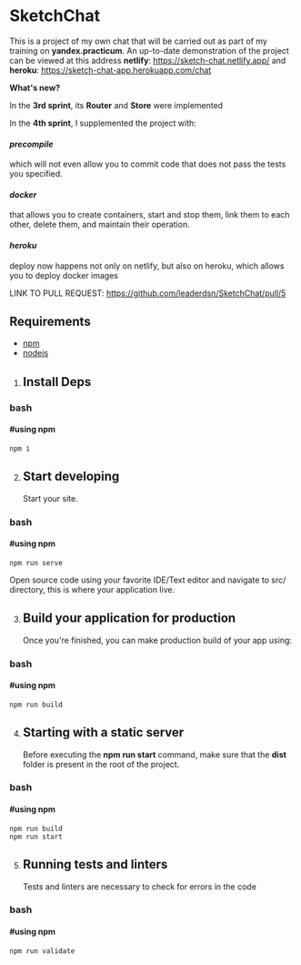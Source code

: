# SketchChat

This is a project of my own chat that will be carried out as part of my training on **yandex.practicum**. An up-to-date demonstration of the project can be viewed at this address **netlify**: https://sketch-chat.netlify.app/ and **heroku**: https://sketch-chat-app.herokuapp.com/chat

**What's new?**

In the **3rd sprint**, its **Router** and **Store** were implemented

In the **4th sprint**, I supplemented the project with:

#### *precompile*

which will not even allow you to commit code that does not pass the tests you specified.
#### *docker*

that allows you to create containers, start and stop them, link them to each other, delete them, and maintain their operation.
#### *heroku*

deploy now happens not only on netlify, but also on heroku, which allows you to deploy docker images

LINK TO PULL REQUEST: https://github.com/leaderdsn/SketchChat/pull/5

## Requirements

- [npm](https://www.npmjs.com/package/npm)
- [nodejs](https://nodejs.org/en/)

1.  ## Install Deps

### bash
#### #using npm
    npm i

2.  ## Start developing

    Start your site.

### bash
#### #using npm
    npm run serve
 
Open source code using your favorite IDE/Text editor and navigate to src/ directory, this is where your application live.

3.  ## Build your application for production

    Once you're finished, you can make production build of your app using:

### bash
#### #using npm
    npm run build
    
4.  ## Starting with a static server

    Before executing the **npm run start** command, make sure that the **dist** folder is present in the root of the project.

### bash
#### #using npm
    npm run build
    npm run start
    
5.  ## Running tests and linters

    Tests and linters are necessary to check for errors in the code
    
### bash
#### #using npm
    npm run validate
